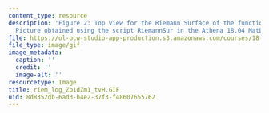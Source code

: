 ```yaml
---
content_type: resource
description: 'Figure 2: Top view for the Riemann Surface of the function f(z)=log((z+1)/(z-1)).
  Picture obtained using the script RiemannSur in the Athena 18.04 MatLab Toolkit.'
file: https://ol-ocw-studio-app-production.s3.amazonaws.com/courses/18-04-complex-variables-with-applications-fall-1999/8d8352db6ad3b4e237f3f48607655762_riem_log_Zp1dZm1_tvH.GIF
file_type: image/gif
image_metadata:
  caption: ''
  credit: ''
  image-alt: ''
resourcetype: Image
title: riem_log_Zp1dZm1_tvH.GIF
uid: 8d8352db-6ad3-b4e2-37f3-f48607655762
---
```

